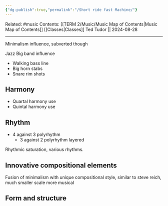 ```yaml
---
{"dg-publish":true,"permalink":"/Short ride fast Machine/"}
---
```


Related: #music
Contents: [[TERM 2/Music/Music Map of Contents\|Music Map of Contents]]
[[Classes\|Classes]]
Ted Tudor || 2024-08-28
***
Minimalism influence, subverted though 


Jazz Big band influence 
- Walking bass line 
- Big horn stabs
- Snare rim shots 

## Harmony 
- Quartal harmony use
- Quintal harmony use 
## Rhythm 
- 4 against 3 polyrhythm 
	- 3 against 2 polyrhythm layered 

Rhythmic saturation, various rhythms. 

## Innovative compositional elements

Fusion of minimalism with unique compositional style, similar to steve reich, much smaller scale more musical 
## Form and structure 
